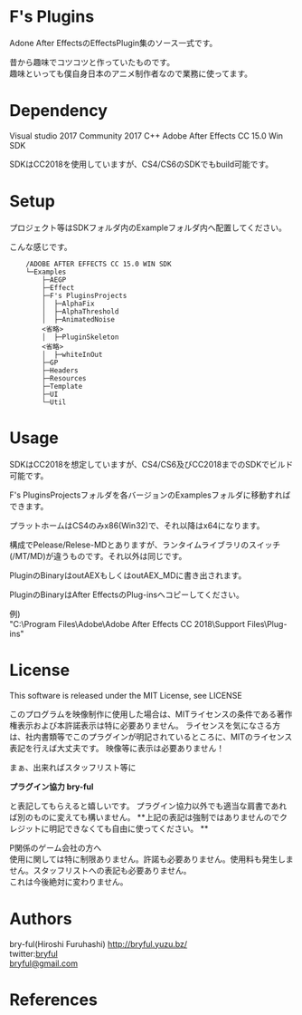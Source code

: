# F's Plugins

Adone After EffectsのEffectsPlugin集のソース一式です。  
  
昔から趣味でコツコツと作っていたものです。  
趣味といっても僕自身日本のアニメ制作者なので業務に使ってます。


# Dependency

Visual studio 2017 Community 2017 C++
Adobe After Effects CC 15.0 Win SDK

SDKはCC2018を使用していますが、CS4/CS6のSDKでもbuild可能です。

# Setup
プロジェクト等はSDKフォルダ内のExampleフォルダ内へ配置してください。

こんな感じです。

        /ADOBE AFTER EFFECTS CC 15.0 WIN SDK  
        └─Examples  
            ├─AEGP  
            ├─Effect  
            ├─F's PluginsProjects  
            │  ├─AlphaFix  
            │  ├─AlphaThreshold  
            │  ├─AnimatedNoise  
            <省略>  
            │  ├─PluginSkeleton  
            <省略>  
            │  ├─whiteInOut  
            ├─GP 
            ├─Headers  
            ├─Resources  
            ├─Template  
            ├─UI  
            └─Util  

# Usage

SDKはCC2018を想定していますが、CS4/CS6及びCC2018までのSDKでビルド可能です。
  
F's PluginsProjectsフォルダを各バージョンのExamplesフォルダに移動すればできます。
  
プラットホームはCS4のみx86(Win32)で、それ以降はx64になります。

構成でPelease/Relese-MDとありますが、ランタイムライブラリのスイッチ(/MT/MD)が違うものです。それ以外は同じです。  
  
PluginのBinaryはoutAEXもしくはoutAEX_MDに書き出されます。  

PluginのBinaryはAfter EffectsのPlug-insへコピーしてください。  
  
例)  
"C:\Program Files\Adobe\Adobe After Effects CC 2018\Support Files\Plug-ins"


# License

This software is released under the MIT License, see LICENSE 
  
このプログラムを映像制作に使用した場合は、MITライセンスの条件である著作権表示および本許諾表示は特に必要ありません。
ライセンスを気になさる方は、社内書類等でこのプラグインが明記されているところに、MITのライセンス表記を行えば大丈夫です。
映像等に表示は必要ありません！

まぁ、出来ればスタッフリスト等に

**プラグイン協力 bry-ful**  

と表記してもらえると嬉しいです。 プラグイン協力以外でも適当な肩書であれば別のものに変えても構いません。
**上記の表記は強制ではありませんのでクレジットに明記できなくても自由に使ってください。 **

P関係のゲーム会社の方へ  
使用に関しては特に制限ありません。許諾も必要ありません。使用料も発生しません。スタッフリストへの表記も必要ありません。  
これは今後絶対に変わりません。



# Authors

bry-ful(Hiroshi Furuhashi) http://bryful.yuzu.bz/  
twitter:[bryful](https://twitter.com/bryful)  
bryful@gmail.com  

# References

